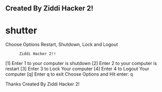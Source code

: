 ## Created By Ziddi Hacker 2!
# shutter


  Choose Options Restart, Shutdown, Lock and Logout

          Ziddi Hacker 2!!

 [1] Enter 1 to your computer is shutdown
 [2] Enter 2 to your computer is restart
 [3] Enter 3 to Lock Your computer
 [4] Enter 4 to Logout Your computer
 [q] Enter q to exit
 Choose Options and Hit enter: q

  Thanks
 Created By Ziddi Hacker 2!
